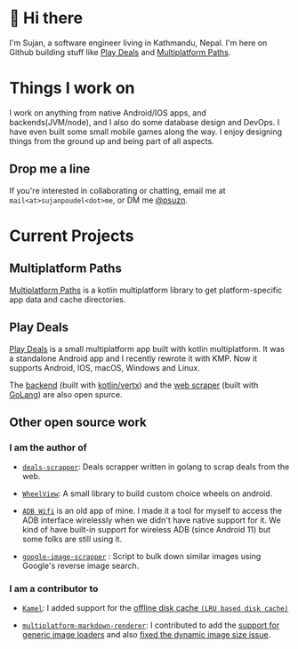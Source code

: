 # 👋 Hi there

I'm Sujan, a software engineer living in Kathmandu, Nepal. I'm here on Github building stuff like [Play Deals](https://github.com/psuzn/play-deals) and [Multiplatform Paths](https://github.com/psuzn/mp-utils). 


# Things I work on
I work on anything from native Android/IOS apps, and backends(JVM/node), and I also do some database design and DevOps. I have even built some small mobile games along the way. I enjoy designing things from the ground up and being part of all aspects. 

## Drop me a line

If you're interested in collaborating or chatting, email me at `mail<at>sujanpoudel<dot>me`, or DM me [@psuzn](twitter.com/psuzn).

# Current Projects

## Multiplatform Paths 

[Multiplatform Paths](https://github.com/psuzn/multiplatform-paths) is a kotlin multiplatform library to get platform-specific app data and cache directories. 

## Play Deals

[Play Deals](https://github.com/psuzn/play-deals) is a small multiplatform app built with kotlin multiplatform. It was a standalone Android app and I recently rewrote it with KMP. Now it supports Android, IOS, macOS, Windows and Linux. 

The [backend](https://github.com/psuzn/play-deals-backend) (built with [kotlin/vertx](https://vertx.io/)) and the [web scraper](https://github.com/psuzn/deals-scrapper) (built with [GoLang](https://go.dev/)) are also open spurce. 


## Other open source work

### I am the author of

-  [`deals-scrapper`](https://github.com/psuzn/deals-scrapper): Deals scrapper written in golang to scrap deals from the web.

-  [`WheelView`](https://github.com/psuzn/WheelView): A small library to build custom choice wheels on android.

- [`ADB Wifi`](https://github.com/psuzn/ADB-WiFi) is an old app of mine. I made it a tool for myself to access the ADB interface wirelessly when we didn't have native support for it. We kind of have built-in support for wireless ADB (since Android 11) but some folks are still using it. 

- [`google-image-scrapper`](https://github.com/psuzn/google-image-scrapper) : Script to bulk down similar images using Google's reverse image search. 

### I am a contributor to

-   [`Kamel`](https://github.com/psuzn/Kamel): I added support for the [offline disk cache `(LRU based disk cache)`](https://github.com/Kamel-Media/Kamel/pull/61)

-   [`multiplatform-markdown-renderer`](https://github.com/mikepenz/multiplatform-markdown-renderer): I contributed to add the [support for generic image loaders](https://github.com/mikepenz/multiplatform-markdown-renderer/pull/72) and also [fixed the dynamic image size issue](https://github.com/mikepenz/multiplatform-markdown-renderer/pull/72).
